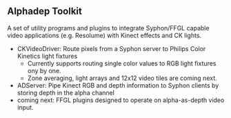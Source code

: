 Alphadep Toolkit
----------------

A set of utility programs and plugins to integrate Syphon/FFGL capable video applications (e.g. Resolume) with Kinect effects and CK lights.

* CKVideoDriver: Route pixels from a Syphon server to Philips Color Kinetics light fixtures
    * Currently supports routing single color values to RGB light fixtures ony by one.
    * Zone averaging, light arrays and 12x12 video tiles are coming next.
* ADServer: Pipe Kinect RGB and depth information to Syphon clients by storing depth in the alpha channel
* coming next: FFGL plugins designed to operate on alpha-as-depth video input.

